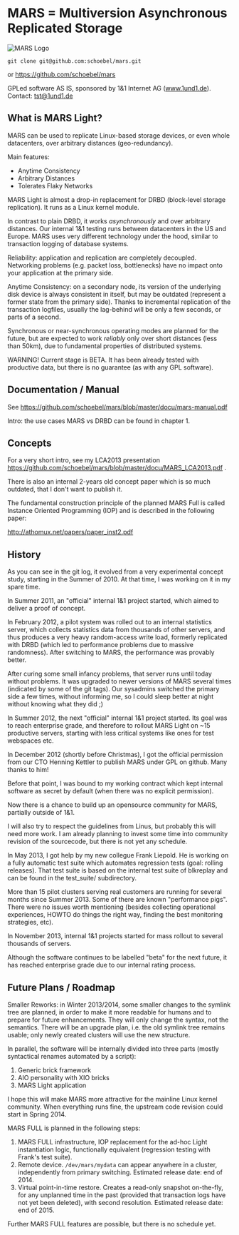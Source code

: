# MARS = Multiversion Asynchronous Replicated Storage

![MARS Logo](docu/images/earth-mars-transfer.jpg)

`git clone git@github.com:schoebel/mars.git`

or https://github.com/schoebel/mars

GPLed software AS IS, sponsored by 1&1 Internet AG (www.1und1.de). Contact: tst@1und1.de

## What is MARS Light?

MARS can be used to replicate Linux-based storage devices, or even whole datacenters, over arbitrary distances (geo-redundancy).

Main features:
* Anytime Consistency
* Arbitrary Distances
* Tolerates Flaky Networks

MARS Light is almost a drop-in replacement for DRBD (block-level storage replication). It runs as a Linux kernel module.

In contrast to plain DRBD, it works _asynchronously_ and over
arbitrary distances. Our internal 1&1 testing runs between datacenters
in the US and Europe. MARS uses very different technology under the
hood, similar to transaction logging of database systems.

Reliability: application and replication are completely decoupled.
Networking problems (e.g. packet loss, bottlenecks) have no
impact onto your application at the primary side.

Anytime Consistency: on a secondary node, its version of the underlying
disk device is always consistent in itself, but may be outdated
(represent a former state from the primary side). Thanks to
incremental replication of the transaction logfiles, usually the
lag-behind will be only a few seconds, or parts of a second.

Synchronous or near-synchronous operating modes are planned for
the future, but are expected to work _reliably_ only over short 
distances (less than 50km), due to fundamental properties
of distributed systems.

WARNING! Current stage is BETA. It has been already tested with productive data, but there is no guarantee (as with any GPL software).

## Documentation / Manual

See https://github.com/schoebel/mars/blob/master/docu/mars-manual.pdf

Intro: the use cases MARS vs DRBD can be found in chapter 1.

## Concepts

For a very short intro, see my LCA2013 presentation https://github.com/schoebel/mars/blob/master/docu/MARS_LCA2013.pdf .

There is also an internal 2-years old concept paper which is so much outdated,
that I don't want to publish it. 

The fundamental construction principle of the planned MARS Full
is called Instance Oriented Programming (IOP) and is described in
the following paper:

http://athomux.net/papers/paper_inst2.pdf

## History

As you can see in the git log, it evolved from a very experimental
concept study, starting in the Summer of 2010.
At that time, I was working on it in my spare time.

In Summer 2011, an "official" internal 1&1 project started, which aimed
to deliver a proof of concept.

In February 2012, a pilot system was rolled out to an internal statistics
server, which collects statistics data from thousands of other servers,
and thus produces a very heavy random-access write load, formerly
replicated with DRBD (which led to performance problems due to massive
randomness). After switching to MARS, the performance was provably
better.

After curing some small infancy problems, that server runs until today
without problems. It was upgraded to newer versions of MARS several
times (indicated by some of the git tags). Our sysadmins switched the
primary side a few times, without informing me, so I could
sleep better at night without knowing what they did ;)

In Summer 2012, the next "official" internal 1&1 project started. Its goal
was to reach enterprise grade, and therefore to rollout MARS Light on
~15 productive servers, starting with less critical systems like ones
for test webspaces etc.

In December 2012 (shortly before Christmas), I got the official permission
from our CTO Henning Kettler to publish MARS under GPL on github. Many thanks to him!

Before that point, I was bound to my working contract which kept internal
software as secret by default (when there was no explicit permission).

Now there is a chance to build up an opensource
community for MARS, partially outside of 1&1.

I will also try to respect the guidelines from Linus, but probably this
will need more work. I am already planning to invest some time into
community revision of the sourcecode, but there is not yet any schedule.

In May 2013, I got help by my new collegue Frank Liepold. He is working
on a fully automatic test suite which automates regression tests
(goal: rolling releases). That test suite is based on the internal
test suite of blkreplay and can be found in the test_suite/ subdirectory.

More than 15 pilot clusters serving real customers are running for several months since Summer 2013. Some of there are known "performance pigs". There were no issues worth mentioning (besides collecting operational experiences, HOWTO do things the right way, finding the best monitoring strategies, etc).

In November 2013, internal 1&1 projects started for mass rollout to several thousands of servers.

Although the software continues to be labelled "beta" for the next future, it has reached enterprise grade due to our internal rating process.

## Future Plans / Roadmap

Smaller Reworks: in Winter 2013/2014, some smaller changes to the symlink tree are planned, in order to make it more readable for humans and to prepare for future enhancements. They will only change the syntax, not the semantics. There will be an upgrade plan, i.e. the old symlink tree remains usable; only newly created clusters will use the new structure.

In parallel, the software will be internally divided into three parts (mostly syntactical renames automated by a script):

1. Generic brick framework
2. AIO personality with XIO bricks
3. MARS Light application

I hope this will make MARS more attractive for the mainline Linux kernel community. When everything runs fine, the upstream code revision could start in Spring 2014.

MARS FULL is planned in the following steps:

1. MARS FULL infrastructure, IOP replacement for the ad-hoc Light instantiation logic, functionally equivalent (regression testing with Frank's test suite).
2. Remote device. `/dev/mars/mydata` can appear anywhere in a cluster, independently from primary switching. Estimated release date: end of 2014.
3. Virtual point-in-time restore. Creates a read-only snapshot on-the-fly, for any unplanned time in the past (provided that transaction logs have not yet been deleted), with second resolution. Estimated release date: end of 2015.

Further MARS FULL features are possible, but there is no schedule yet.
